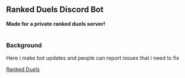 <h2>Ranked Duels Discord Bot</h2>
<b>Made for a private ranked duels server!</b><br><br>

<h3>Background</h3>
<p>Here i make bot updates and people can report issues that i need to fix</p>

<p><a href="https://discord.gg/FK4rV6pVTQ">Ranked Duels</a></p>
